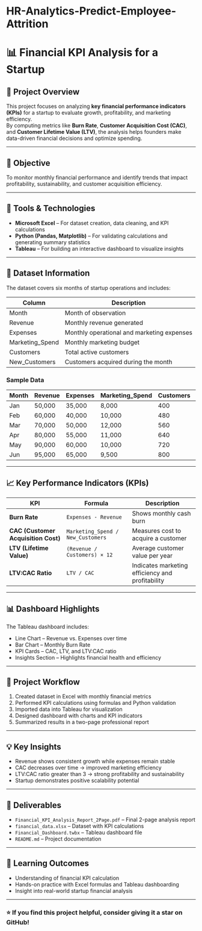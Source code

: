 # HR-Analytics-Predict-Employee-Attrition

# 📊 Financial KPI Analysis for a Startup

## 📝 Project Overview
This project focuses on analyzing **key financial performance indicators (KPIs)** for a startup to evaluate growth, profitability, and marketing efficiency.  
By computing metrics like **Burn Rate**, **Customer Acquisition Cost (CAC)**, and **Customer Lifetime Value (LTV)**, the analysis helps founders make data-driven financial decisions and optimize spending.

---

## 🎯 Objective
To monitor monthly financial performance and identify trends that impact profitability, sustainability, and customer acquisition efficiency.

---

## 🧰 Tools & Technologies
- **Microsoft Excel** – For dataset creation, data cleaning, and KPI calculations  
- **Python (Pandas, Matplotlib)** – For validating calculations and generating summary statistics  
- **Tableau** – For building an interactive dashboard to visualize insights  

---

## 📂 Dataset Information
The dataset covers six months of startup operations and includes:

| Column | Description |
|---------|--------------|
| Month | Month of observation |
| Revenue | Monthly revenue generated |
| Expenses | Monthly operational and marketing expenses |
| Marketing_Spend | Monthly marketing budget |
| Customers | Total active customers |
| New_Customers | Customers acquired during the month |

### Sample Data
| Month | Revenue | Expenses | Marketing_Spend | Customers | New_Customers |
|--------|----------|-----------|----------------|------------|----------------|
| Jan | 50,000 | 35,000 | 8,000 | 400 | 100 |
| Feb | 60,000 | 40,000 | 10,000 | 480 | 80 |
| Mar | 70,000 | 50,000 | 12,000 | 560 | 80 |
| Apr | 80,000 | 55,000 | 11,000 | 640 | 80 |
| May | 90,000 | 60,000 | 10,000 | 720 | 80 |
| Jun | 95,000 | 65,000 | 9,500 | 800 | 80 |

---

## 📈 Key Performance Indicators (KPIs)

| KPI | Formula | Description |
|------|----------|-------------|
| **Burn Rate** | `Expenses - Revenue` | Shows monthly cash burn |
| **CAC (Customer Acquisition Cost)** | `Marketing_Spend / New_Customers` | Measures cost to acquire a customer |
| **LTV (Lifetime Value)** | `(Revenue / Customers) × 12` | Average customer value per year |
| **LTV:CAC Ratio** | `LTV / CAC` | Indicates marketing efficiency and profitability |

---

## 📊 Dashboard Highlights
The Tableau dashboard includes:
- Line Chart – Revenue vs. Expenses over time  
- Bar Chart – Monthly Burn Rate  
- KPI Cards – CAC, LTV, and LTV:CAC ratio  
- Insights Section – Highlights financial health and efficiency  

---

## 🧭 Project Workflow
1. Created dataset in Excel with monthly financial metrics  
2. Performed KPI calculations using formulas and Python validation  
3. Imported data into Tableau for visualization  
4. Designed dashboard with charts and KPI indicators  
5. Summarized results in a two-page professional report  

---

## 💡 Key Insights
- Revenue shows consistent growth while expenses remain stable  
- CAC decreases over time → improved marketing efficiency  
- LTV:CAC ratio greater than 3 → strong profitability and sustainability  
- Startup demonstrates positive scalability potential  

---

## 📎 Deliverables
- `Financial_KPI_Analysis_Report_2Page.pdf` – Final 2-page analysis report  
- `financial_data.xlsx` – Dataset with KPI calculations  
- `Financial_Dashboard.twbx` – Tableau dashboard file  
- `README.md` – Project documentation  

---

## 🧠 Learning Outcomes
- Understanding of financial KPI calculation  
- Hands-on practice with Excel formulas and Tableau dashboarding  
- Insight into real-world startup financial analysis  

---
### ⭐ If you find this project helpful, consider giving it a star on GitHub!
